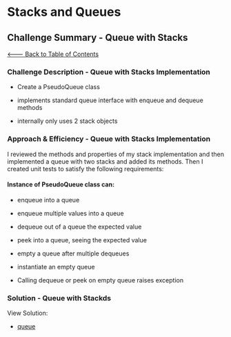 # Stacks and Queues

## Challenge Summary - Queue with Stacks

[<--- Back to Table of Contents](../../../README.md)

### Challenge Description - Queue with Stacks Implementation

* Create a PseudoQueue class

* implements standard queue interface with enqueue and dequeue methods

* internally only uses 2 stack objects

### Approach & Efficiency - Queue with Stacks Implementation

I reviewed the methods and properties of my stack implementation and then implemented a queue with two stacks and added its methods. Then I created unit tests to satisfy the following requirements:

#### Instance of PseudoQueue class can:

* enqueue into a queue

* enqueue multiple values into a queue

* dequeue out of a queue the expected value

* peek into a queue, seeing the expected value

* empty a queue after multiple dequeues

* instantiate an empty queue

* Calling dequeue or peek on empty queue raises exception

### Solution - Queue with Stackds

View Solution:

* [queue](./pseudo-queue.js)
